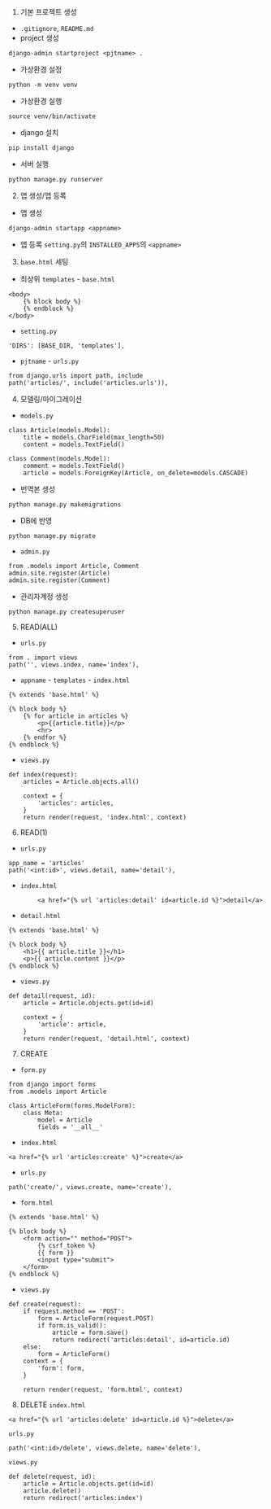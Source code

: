 1. 기본 프로젝트 생성
- `.gitignore`, `README.md`
- project 생성
```
django-admin startproject <pjtname> .
```
- 가상환경 설정
```
python -m venv venv
```
- 가상환경 실행
```
source venv/bin/activate
```
- django 설치
```
pip install django
```
- 서버 실행
```
python manage.py runserver
```

2. 앱 생성/앱 등록
- 앱 생성
```
django-admin startapp <appname>
```
- 앱 등록
`setting.py`의 `INSTALLED_APPS`의 `<appname>`

3. `base.html` 세팅
- 최상위 `templates` - `base.html`
```
<body>
    {% block body %}
    {% endblock %}
</body>
```

- `setting.py`
```
'DIRS': [BASE_DIR, 'templates'],
```

- `pjtname` - `urls.py`
```
from django.urls import path, include
path('articles/', include('articles.urls')),
```

4. 모델링/마이그레이션
- `models.py`
```
class Article(models.Model):
    title = models.CharField(max_length=50)
    content = models.TextField()

class Comment(models.Model):
    comment = models.TextField()
    article = models.ForeignKey(Article, on_delete=models.CASCADE)
```

- 번역본 생성
```
python manage.py makemigrations
```

- DB에 반영
```
python manage.py migrate
```

- `admin.py`
```
from .models import Article, Comment
admin.site.register(Article)
admin.site.register(Comment)
```

- 관리자계정 생성
```
python manage.py createsuperuser
```

5. READ(ALL)
- `urls.py`
```
from . import views
path('', views.index, name='index'),
```

- `appname` - `templates` - `index.html`
```
{% extends 'base.html' %}

{% block body %}
    {% for article in articles %}
        <p>{{article.title}}</p>
        <hr>
    {% endfor %}
{% endblock %}
```

- `views.py`
```
def index(request):
    articles = Article.objects.all()

    context = {
        'articles': articles,
    }
    return render(request, 'index.html', context)
```


6. READ(1)
- `urls.py`
```
app_name = 'articles'
path('<int:id>', views.detail, name='detail'),
```

- `index.html`
```
        <a href="{% url 'articles:detail' id=article.id %}">detail</a>
```

- `detail.html`
```
{% extends 'base.html' %}

{% block body %}
    <h1>{{ article.title }}</h1>
    <p>{{ article.content }}</p>
{% endblock %}
```

- `views.py`
```
def detail(request, id):
    article = Article.objects.get(id=id)

    context = {
        'article': article,
    }
    return render(request, 'detail.html', context)
```

7. CREATE
- `form.py`
```
from django import forms
from .models import Article

class ArticleForm(forms.ModelForm):
    class Meta:
        model = Article
        fields = '__all__'
```

- `index.html`
```
<a href="{% url 'articles:create' %}">create</a>
```

- `urls.py`
```
path('create/', views.create, name='create'),
```

- `form.html`
```
{% extends 'base.html' %}

{% block body %}
    <form action="" method="POST">
        {% csrf_token %}
        {{ form }}
        <input type="submit">
    </form>
{% endblock %}
```

- `views.py`
```
def create(request):
    if request.method == 'POST':
        form = ArticleForm(request.POST)
        if form.is_valid():
            article = form.save()
            return redirect('articles:detail', id=article.id)
    else:
        form = ArticleForm()
    context = {
        'form': form,
    }

    return render(request, 'form.html', context)
```


8. DELETE
`index.html`
```
<a href="{% url 'articles:delete' id=article.id %}">delete</a>
```

`urls.py`
```
path('<int:id>/delete', views.delete, name='delete'),
```

`views.py`
```
def delete(request, id):
    article = Article.objects.get(id=id)
    article.delete()
    return redirect('articles:index')
```